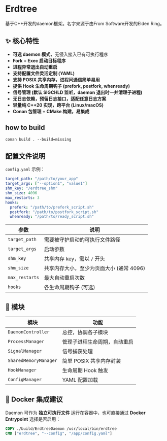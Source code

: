 # Erdtree

基于C++开发的daemon框架。名字来源于由From Software开发的Elden Ring。

## ✨ **核心特性**

- **可选 daemon 模式**，无侵入接入已有可执行程序
- **Fork + Exec 启动目标程序**
- **进程异常退出自动重启**
- **支持配置文件灵活定制 (YAML)**
- **支持 POSIX 共享内存，进程间通信简单易用**
- **提供 Hook 生命周期钩子 (prefork, postfork, whenready)**
- **信号管理 (默认 SIGCHLD 监听，daemon 退出时一并清理子进程)**
- **无日志依赖，预留日志接口，适配任意日志方案**
- **轻量纯 C++20 实现，跨平台 (Linux/macOS)**
- **Conan 包管理 + CMake 构建，易集成**

## how to build

~~~
conan build . --build=missing
~~~

## 配置文件说明

`config.yaml` 示例：

```yaml
target_path: "/path/to/your_app"
target_args: ["--option1", "value1"]
shm_key: "/erdtree_shm"
shm_size: 4096
max_restarts: 3
hooks:
  prefork: "/path/to/prefork_script.sh"
  postfork: "/path/to/postfork_script.sh"
  whenready: "/path/to/ready_script.sh"
```

| 参数        | 说明 |
|------------|---------------------------------------------|
| `target_path` | 需要被守护启动的可执行文件路径 |
| `target_args` | 启动参数 |
| `shm_key` | 共享内存 key，需以 `/` 开头 |
| `shm_size` | 共享内存大小，至少为页面大小 (通常 4096) |
| `max_restarts` | 最大自动重启次数 |
| `hooks` | 各生命周期钩子 (可选) |

## 🧩 模块

模块 | 功能
---|---
`DaemonController` | 总控，协调各子模块
`ProcessManager` | 管理子进程生命周期，自动重启
`SignalManager` | 信号捕获处理
`SharedMemoryManager` | 简单 POSIX 共享内存封装
`HookManager` | 生命周期 Hook 触发
`ConfigManager` | YAML 配置加载

## 🐳 Docker 集成建议

Daemon 可作为 **独立可执行文件** 运行在容器中，也可直接通过 **Docker Entrypoint** 选择是否启用：

```dockerfile
COPY ./build/ErdtreeDaemon /usr/local/bin/erdtree
CMD ["erdtree", "--config", "/app/config.yaml"]
```